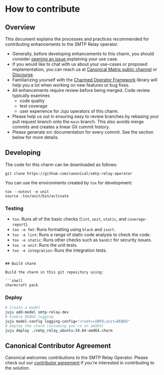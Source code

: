 # How to contribute

## Overview

This document explains the processes and practices recommended for contributing enhancements to the SMTP Relay operator.

- Generally, before developing enhancements to this charm, you should consider [opening an issue
  ](https://github.com/canonical/smtp-relay-operator/issues) explaining your use case.
- If you would like to chat with us about your use-cases or proposed implementation, you can reach
  us at [Canonical Matrix public channel](https://matrix.to/#/#charmhub-charmdev:ubuntu.com)
  or [Discourse](https://discourse.charmhub.io/).
- Familiarizing yourself with the [Charmed Operator Framework](https://juju.is/docs/sdk) library
  will help you a lot when working on new features or bug fixes.
- All enhancements require review before being merged. Code review typically examines
  - code quality
  - test coverage
  - user experience for Juju operators of this charm.
- Please help us out in ensuring easy to review branches by rebasing your pull request branch onto the `main` branch. This also avoids merge commits and creates a linear Git commit history.
- Please generate src documentation for every commit. See the section below for more details.

## Developing

The code for this charm can be downloaded as follows:

```
git clone https://github.com/canonical/smtp-relay-operator
```

You can use the environments created by `tox` for development:

```shell
tox --notest -e unit
source .tox/unit/bin/activate
```

### Testing

* `tox`: Runs all of the basic checks (`lint`, `unit`, `static`, and `coverage-report`).
* `tox -e fmt`: Runs formatting using `black` and `isort`.
* `tox -e lint`: Runs a range of static code analysis to check the code.
* `tox -e static`: Runs other checks such as `bandit` for security issues.
* `tox -e unit`: Runs the unit tests.
* `tox -e integration`: Runs the integration tests.
```

## Build charm

Build the charm in this git repository using:

```shell
charmcraft pack
```

### Deploy

```bash
# Create a model
juju add-model smtp-relay-dev
# Enable DEBUG logging
juju model-config logging-config="<root>=INFO;unit=DEBUG"
# Deploy the charm (assuming you're on amd64)
juju deploy ./smtp_relay_ubuntu-24.04-amd64.charm
```

## Canonical Contributor Agreement

Canonical welcomes contributions to the SMTP Relay Operator. Please check out our [contributor agreement](https://ubuntu.com/legal/contributors) if you're interested in contributing to the solution.
